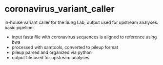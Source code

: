 # coronavirus_variant_caller
in-house variant caller for the Sung Lab, output used for upstream analyses. basic pipeline:

- input fasta file with coronavirus sequences is aligned to reference using bwa
- processed with samtools, converted to pileup format
- pileup parsed and organized via python
- output file used for upstream analyses 
